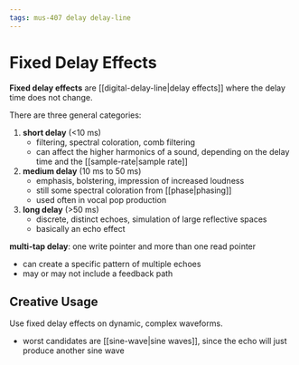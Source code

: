 ```yaml
---
tags: mus-407 delay delay-line
---
```


# Fixed Delay Effects

**Fixed delay effects** are [[digital-delay-line|delay effects]] where the delay time does not change.

There are three general categories:

1. **short delay** (<10 ms)
   - filtering, spectral coloration, comb filtering
   - can affect the higher harmonics of a sound, depending on the delay time and the [[sample-rate|sample rate]]
2. **medium delay** (10 ms to 50 ms)
   - emphasis, bolstering, impression of increased loudness
   - still some spectral coloration from [[phase|phasing]]
   - used often in vocal pop production
3. **long delay** (>50 ms)
   - discrete, distinct echoes, simulation of large reflective spaces
   - basically an echo effect

**multi-tap delay**: one write pointer and more than one read pointer

- can create a specific pattern of multiple echoes
- may or may not include a feedback path

## Creative Usage

Use fixed delay effects on dynamic, complex waveforms.

- worst candidates are [[sine-wave|sine waves]], since the echo will just produce another sine wave
